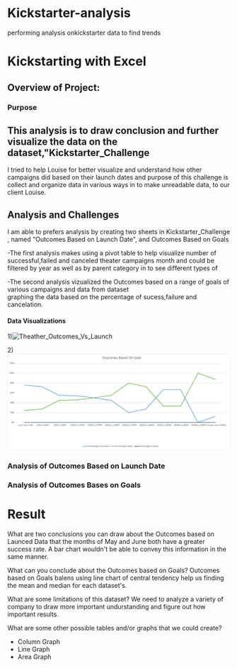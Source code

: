 # Kickstarter-analysis
performing analysis onkickstarter data to find trends
# Kickstarting with Excel

## Overview of Project:

### Purpose

   This analysis is to draw conclusion and further visualize the data on the dataset,\"Kickstarter_Challenge
   --
   I tried to help Louise for better visualize and understand how other campaigns did based on their launch dates and purpose of
   this challenge is collect and organize data in various ways in  to make unreadable data, to our client Louise.
   
 ## Analysis and Challenges
    
 I am able to prefers analysis by creating two sheets in Kickstarter_Challenge , named "Outcomes Based on Launch Date",
 and Outcomes Based on Goals
  
  -The first analysis makes using a pivot table to help visualize number of successful,failed and canceled theater campaigns
  month and could be filtered by year as well as by parent category in  to see different types of
 
  -The second analysis vizualized the Outcomes based on a range of goals of various campaigns and data from dataset  
  graphing the data based on the percentage of sucess,failure and cancelation.
            
  #### Data Visualizations
  1)![Theather_Outcomes_Vs_Launch](Theather_outcomes_Vs_Launch)
  
  2)![Outcomes Bases on Goals](Outcomes_based_vs_goal.png.svg)
               
   ### Analysis of Outcomes Based on Launch Date
   
       
   ### Analysis of Outcomes Bases on Goals
       
       
   # Result
   What are two conclusions you can draw about the Outcomes based on Launced
       Data that the months of May and June both have a greater success rate. A bar chart wouldn't be able to convey this information in the same manner.
       
       
   What can you conclude about the Outcomes based on Goals?
       Outcomes based on Goals balens using line chart of central tendency help us finding the mean and median for each dataset's.
       
   What are some limitations of this dataset?
       We need to analyze a variety of company to draw more important undurstanding and figure out how important results.
       
  What are some other possible tables and/or graphs that we could create?
   - Column Graph
   - Line Graph
   - Area Graph
 
